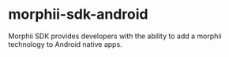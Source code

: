 # morphii-sdk-android
Morphii SDK provides developers with the ability to add a morphii technology to Android native apps.
